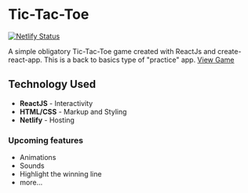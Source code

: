 # Tic-Tac-Toe

[![Netlify Status](https://api.netlify.com/api/v1/badges/a31adc4c-ccb1-48aa-bc84-5fad25a548f5/deploy-status)](https://app.netlify.com/sites/rttt/deploys)

A simple obligatory Tic-Tac-Toe game created with ReactJs and create-react-app. This is a back to basics type of "practice" app.
[View Game](https://rttt.netlify.com)

## Technology Used

- **ReactJS** - Interactivity
- **HTML/CSS** - Markup and Styling
- **Netlify** - Hosting

### Upcoming features

- Animations
- Sounds
- Highlight the winning line
- more...
